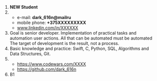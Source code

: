 1. **NEW Student**
2. - e-mail: **dark_616n@mailru**
   - mobile phone: **+375XXXXXXXXX**
   -  www.linkedin.com/in/XXXXXX
3. Goal is senior developer. 
Implementation of practical tasks and automation user actions. All that can be automated must be automated
The target of development is the result, not a process.
4. Basic knowledge and practice: Swift, C, Python, SQL, Algorithms and Data Structures, Git.
5. - <https://www.codewars.com/XXXX>
   - <https://github.com/dark_616n>
8. B1